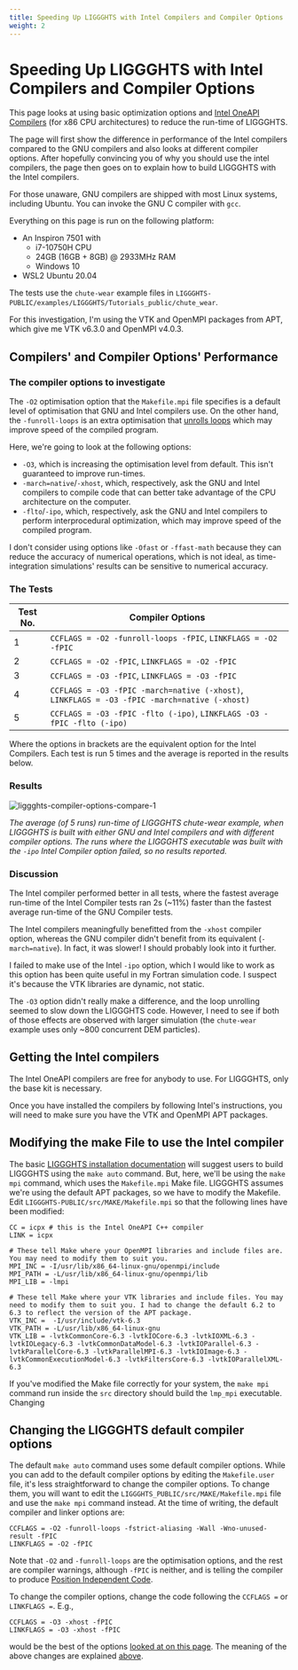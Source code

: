 ```yaml
---
title: Speeding Up LIGGGHTS with Intel Compilers and Compiler Options
weight: 2
---
```


# Speeding Up LIGGGHTS with Intel Compilers and Compiler Options

This page looks at using basic optimization options and [Intel OneAPI Compilers](https://www.intel.com/content/www/us/en/developer/tools/oneapi/base-toolkit.html#gs.ndxx16) (for x86 CPU architectures) to reduce the run-time of LIGGGHTS.

The page will first show the difference in performance of the Intel compilers compared to the GNU compilers and also looks at different compiler options. After hopefully convincing you of why you should use the intel compilers, the page then goes on to explain how to build LIGGGHTS with the Intel compilers.

For those unaware, GNU compilers are shipped with most Linux systems, including Ubuntu. You can invoke the GNU C compiler with `gcc`.

Everything on this page is run on the following platform:

* An Inspiron 7501 with
    * i7-10750H CPU
    * 24GB (16GB + 8GB) @ 2933MHz RAM
    * Windows 10
* WSL2 Ubuntu 20.04

The tests use the `chute-wear` example files in `LIGGGHTS-PUBLIC/examples/LIGGGHTS/Tutorials_public/chute_wear`.

For this investigation, I'm using the VTK and OpenMPI packages from APT, which give me VTK v6.3.0 and OpenMPI v4.0.3.

## Compilers' and Compiler Options' Performance

### The compiler options to investigate
The `-O2` optimisation option that the `Makefile.mpi` file specifies is a default level of optimisation that GNU and Intel compilers use. On the other hand, the `-funroll-loops` is an extra optimisation that [unrolls loops](https://en.wikipedia.org/wiki/Loop_unrolling) which may improve speed of the compiled program.

Here, we're going to look at the following options:

* `-O3`, which is increasing the optimisation level from default. This isn't guaranteed to improve run-times.
* `-march=native`/`-xhost`, which, respectively, ask the GNU and Intel compilers to compile code that can better take advantage of the CPU architecture on the computer.
* `-flto`/`-ipo`, which, respectively, ask the GNU and Intel compilers to perform interprocedural optimization, which may improve speed of the compiled program.

I don't consider using options like `-Ofast` or `-ffast-math` because they can reduce the accuracy of numerical operations, which is not ideal, as time-integration simulations' results can be sensitive to numerical accuracy.

### The Tests

| Test No. | Compiler Options |
| --- | --- |
| 1 | `CCFLAGS = -O2 -funroll-loops -fPIC`, `LINKFLAGS = -O2 -fPIC` |
| 2 | `CCFLAGS = -O2 -fPIC`, `LINKFLAGS = -O2 -fPIC` |
| 3 | `CCFLAGS = -O3 -fPIC`, `LINKFLAGS = -O3 -fPIC` |
| 4 | `CCFLAGS = -O3 -fPIC -march=native (-xhost)`, `LINKFLAGS = -O3 -fPIC -march=native (-xhost)` |
| 5 | `CCFLAGS = -O3 -fPIC -flto (-ipo)`, `LINKFLAGS -O3 -fPIC -flto (-ipo)` |

Where the options in brackets are the equivalent option for the Intel Compilers. Each test is run 5 times and the average is reported in the results below.

### Results

![liggghts-compiler-options-compare-1](/worknotes/imgs/liggghts-compiler-options-compare-1.png)

*The average (of 5 runs) run-time of LIGGGHTS chute-wear example, when LIGGGHTS is built with either GNU and Intel compilers and with different compiler options. The runs where the LIGGGHTS executable was built with the `-ipo` Intel Compiler option failed, so no results reported.*

### Discussion
The Intel compiler performed better in all tests, where the fastest average run-time of the Intel Compiler tests ran 2s (~11%) faster than the fastest average run-time of the GNU Compiler tests.

The Intel compilers meaningfully benefitted from the `-xhost` compiler option, whereas the GNU compiler didn't benefit from its equivalent (`-march=native`). In fact, it was slower! I should probably look into it further.

I failed to make use of the Intel `-ipo` option, which I would like to work as this option has been quite useful in my Fortran simulation code. I suspect it's because the VTK libraries are dynamic, not static.

The `-O3` option didn't really make a difference, and the loop unrolling seemed to slow down the LIGGGHTS code. However, I need to see if both of those effects are observed with larger simulation (the `chute-wear` example uses only ~800 concurrent DEM particles).

## Getting the Intel compilers
The Intel OneAPI compilers are free for anybody to use. For LIGGGHTS, only the base kit is necessary.

Once you have installed the compilers by following Intel's instructions, you will need to make sure you have the VTK and OpenMPI APT packages.

## Modifying the make File to use the Intel compiler

The basic [LIGGGHTS installation documentation](https://www.cfdem.com/media/DEM/docu/Section_start.html#start-2-2) will suggest users to build LIGGGHTS using the `make auto` command. But, here, we'll be using the `make mpi` command, which uses the `Makefile.mpi` Make file. LIGGGHTS assumes we're using the default APT packages, so we have to modify the Makefile. Edit `LIGGGHTS-PUBLIC/src/MAKE/Makefile.mpi` so that the following lines have been modified:

```
CC = icpx # this is the Intel OneAPI C++ compiler
LINK = icpx

# These tell Make where your OpenMPI libraries and include files are. You may need to modify them to suit you.
MPI_INC = -I/usr/lib/x86_64-linux-gnu/openmpi/include
MPI_PATH = -L/usr/lib/x86_64-linux-gnu/openmpi/lib
MPI_LIB = -lmpi

# These tell Make where your VTK libraries and include files. You may need to modify them to suit you. I had to change the default 6.2 to 6.3 to reflect the version of the APT package.
VTK_INC =  -I/usr/include/vtk-6.3
VTK_PATH = -L/usr/lib/x86_64-linux-gnu
VTK_LIB = -lvtkCommonCore-6.3 -lvtkIOCore-6.3 -lvtkIOXML-6.3 -lvtkIOLegacy-6.3 -lvtkCommonDataModel-6.3 -lvtkIOParallel-6.3 -lvtkParallelCore-6.3 -lvtkParallelMPI-6.3 -lvtkIOImage-6.3 -lvtkCommonExecutionModel-6.3 -lvtkFiltersCore-6.3 -lvtkIOParallelXML-6.3
```

If you've modified the Make file correctly for your system, the `make mpi` command run inside the `src` directory should build the `lmp_mpi` executable.
Changing

## Changing the LIGGGHTS default compiler options
The default `make auto` command uses some default compiler options. While you can add to the default compiler options by editing the `Makefile.user` file, it's less straightforward to change the compiler options. To change them, you will want to edit the `LIGGGHTS_PUBLIC/src/MAKE/Makefile.mpi` file and use the `make mpi` command instead. At the time of writing, the default compiler and linker options are:

```
CCFLAGS = -O2 -funroll-loops -fstrict-aliasing -Wall -Wno-unused-result -fPIC
LINKFLAGS = -O2 -fPIC
```

Note that `-O2` and `-funroll-loops` are the optimisation options, and the rest are compiler warnings, although `-fPIC` is neither, and is telling the compiler to produce [Position Independent Code](https://en.wikipedia.org/wiki/Position-independent_code).

To change the compiler options, change the code following the `CCFLAGS =` or `LINKFLAGS =`. E.g.,

```
CCFLAGS = -O3 -xhost -fPIC
LINKFLAGS = -O3 -xhost -fPIC
```

would be the best of the options [looked at on this page](/worknotes/docs/cfdem/liggghts-intel-comp/#results). The meaning of the above changes are explained [above](/worknotes/docs/cfdem/liggghts-intel-comp/#the-compiler-options-to-investigate).
